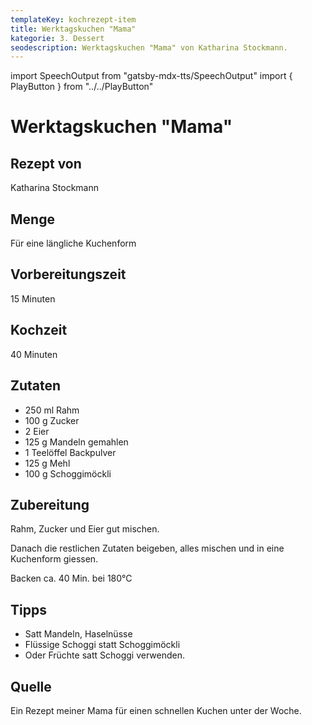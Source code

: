 ```yaml
---
templateKey: kochrezept-item
title: Werktagskuchen "Mama"
kategorie: 3. Dessert
seodescription: Werktagskuchen "Mama" von Katharina Stockmann.
---
```

import SpeechOutput from "gatsby-mdx-tts/SpeechOutput"
import { PlayButton } from "../../PlayButton"

<SpeechOutput id="kochrezept-katharina-stockmann-werktagskuchen-mama" customPlayButton={PlayButton}>

# Werktagskuchen "Mama"

## Rezept von

Katharina Stockmann

## Menge

Für eine längliche Kuchenform

## Vorbereitungszeit

15 Minuten

## Kochzeit

40 Minuten

## Zutaten

* 250 ml Rahm
* 100 g Zucker
* 2 Eier
* 125 g Mandeln gemahlen
* 1 Teelöffel  Backpulver
* 125 g Mehl 
* 100 g Schoggimöckli

## Zubereitung
Rahm, Zucker und Eier gut mischen.

Danach die restlichen Zutaten beigeben, alles mischen und in eine Kuchenform giessen. 

Backen ca. 40 Min. bei 180°C

## Tipps

* Satt Mandeln, Haselnüsse
* Flüssige Schoggi statt Schoggimöckli
* Oder Früchte satt Schoggi verwenden.

## Quelle
Ein Rezept meiner Mama für einen schnellen Kuchen unter der Woche. 

</SpeechOutput>
